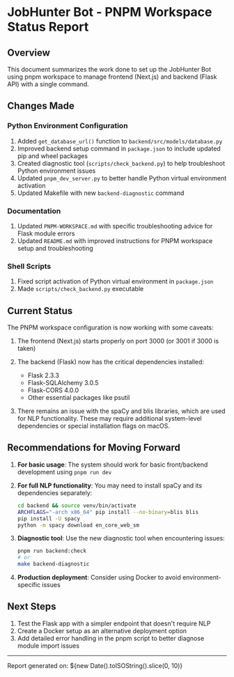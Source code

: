 # JobHunter Bot - PNPM Workspace Status Report

## Overview
This document summarizes the work done to set up the JobHunter Bot using pnpm workspace to manage frontend (Next.js) and backend (Flask API) with a single command.

## Changes Made

### Python Environment Configuration
1. Added `get_database_url()` function to `backend/src/models/database.py`
2. Improved backend setup command in `package.json` to include updated pip and wheel packages
3. Created diagnostic tool (`scripts/check_backend.py`) to help troubleshoot Python environment issues
4. Updated `pnpm_dev_server.py` to better handle Python virtual environment activation
5. Updated Makefile with new `backend-diagnostic` command

### Documentation
1. Updated `PNPM-WORKSPACE.md` with specific troubleshooting advice for Flask module errors
2. Updated `README.md` with improved instructions for PNPM workspace setup and troubleshooting

### Shell Scripts
1. Fixed script activation of Python virtual environment in `package.json`
2. Made `scripts/check_backend.py` executable

## Current Status

The PNPM workspace configuration is now working with some caveats:

1. The frontend (Next.js) starts properly on port 3000 (or 3001 if 3000 is taken)
2. The backend (Flask) now has the critical dependencies installed:
   - Flask 2.3.3
   - Flask-SQLAlchemy 3.0.5
   - Flask-CORS 4.0.0
   - Other essential packages like psutil

3. There remains an issue with the spaCy and blis libraries, which are used for NLP functionality. These may require additional system-level dependencies or special installation flags on macOS.

## Recommendations for Moving Forward

1. **For basic usage**: The system should work for basic front/backend development using `pnpm run dev`

2. **For full NLP functionality**: You may need to install spaCy and its dependencies separately:
   ```bash
   cd backend && source venv/bin/activate
   ARCHFLAGS="-arch x86_64" pip install --no-binary=blis blis
   pip install -U spacy
   python -m spacy download en_core_web_sm
   ```

3. **Diagnostic tool**: Use the new diagnostic tool when encountering issues:
   ```bash
   pnpm run backend:check
   # or
   make backend-diagnostic
   ```

4. **Production deployment**: Consider using Docker to avoid environment-specific issues

## Next Steps

1. Test the Flask app with a simpler endpoint that doesn't require NLP
2. Create a Docker setup as an alternative deployment option
3. Add detailed error handling in the pnpm script to better diagnose module import issues

---

Report generated on: ${new Date().toISOString().slice(0, 10)}
